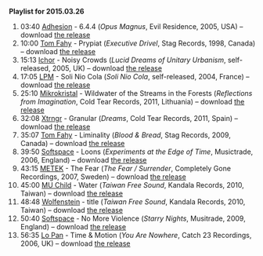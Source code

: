 **Playlist for 2015.03.26**

1. 03:40  [Adhesion](https://musicbrainz.org/artist/0df338b5-062d-4d22-a196-526c6b89f07b) - 6.4.4 (_Opus Magnus_, Evil Residence, 2005, USA) – download [the release](https://archive.org/details/OpusMagnus)
1. 10:00 [Tom Fahy](https://musicbrainz.org/artist/c451aab5-89ae-48d2-ac56-26ae48c79f42) - Prypiat (_Executive Drivel_, Stag Records, 1998, Canada) – download [the release](https://archive.org/details/EXECUTIVE-DRIVEL)
1. 15:13 [Ichor](https://musicbrainz.org/artist/3e1e3d0b-6e27-4eb4-a3c6-f8dcbbab6bd7) - Noisy Crowds (_Lucid Dreams of Unitary Urbanism_, self-released, 2005, UK) – download [the release](https://archive.org/details/Lucid_Dreams_Of_Unitary_Urbanism)
1. 17:05 [LPM](https://musicbrainz.org/artist/2c408ea3-4a03-43fc-b17b-0fda87033021) - Soli Nio Cola (_Soli Nio Cola_, self-released, 2004, France) – download [the release](https://archive.org/details/SoliNioCola)
1. 25:10 [Mikrokristal](http://musicbrainz.org/artist/f495809d-4c29-4bca-988c-4ded2df8dd00) - Wildwater of the Streams in the Forests (_Reflections from Imagination_, Cold Tear Records, 2011, Lithuania) – download [the release](https://archive.org/details/Mikrokristal-ReflectionsFromImagination)
1. 32:08 [Xtrngr](http://musicbrainz.org/artist/eed09d0b-ff1d-4f7a-b61f-c5ffb0890e4a) - Granular (_Dreams_, Cold Tear Records, 2011, Spain) – download [the release](https://archive.org/details/Xtrngr-Dreams)
1. 35:07 [Tom Fahy](https://musicbrainz.org/artist/c451aab5-89ae-48d2-ac56-26ae48c79f42) - Liminality (_Blood & Bread_, Stag Records, 2009, Canada) – download [the release](https://archive.org/details/blood-and-bread)
1. 39:50 [Softspace](http://musicbrainz.org/artist/fade89dd-a50f-44f3-aa38-dcf5662f88c7) - Loons (_Experiments at the Edge of Time_, Musictrade, 2006, England) – download [the release](https://archive.org/details/mt007)
1. 43:15 [METEK](http://musicbrainz.org/artist/aae8aad1-da38-4603-b4f1-2c5271d8e999) - The Fear (_The Fear / Surrender_, Completely Gone Recordings, 2007, Sweden) – download [the release](https://archive.org/details/Metek-TheFear-Surrender)
1. 45:00 [MU Child](https://musicbrainz.org/artist/984f8b32-2867-4bef-8108-50e10bd359af) - Water (_Taiwan Free Sound_, Kandala Records, 2010, Taiwan) – download [the release](ttps://archive.org/details/TaiwanFreeSound)
1. 48:48 [Wolfenstein](https://musicbrainz.org/artist/ea51cd65-6592-4604-a159-1cee42dea7b9) - title (_Taiwan Free Sound_, Kandala Records, 2010, Taiwan) – download [the release](ttps://archive.org/details/TaiwanFreeSound)
1. 50:40 [Softspace](http://musicbrainz.org/artist/fade89dd-a50f-44f3-aa38-dcf5662f88c7) - No More Violence (_Starry Nights_, Musitrade, 2009, England) – download [the release](https://archive.org/details/mt023)
1. 56:35 [Lo Pan](https://musicbrainz.org/artist/2651e5d9-c7bb-4a3a-91b2-9c1902797970) - Time & Motion (_You Are Nowhere_, Catch 23 Recordings, 2006, UK) – download [the release](https://archive.org/details/LO_PAN)
